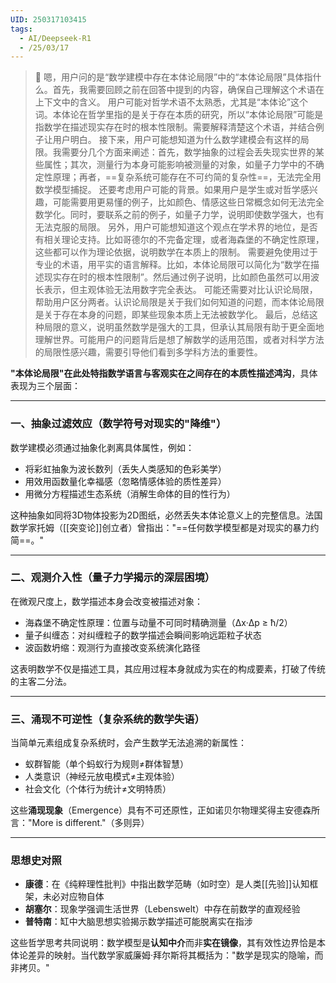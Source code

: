 ```yaml
---
UID: 250317103415
tags:
  - AI/Deepseek-R1
  - /25/03/17
---
```

> 💭 嗯，用户问的是“数学建模中存在本体论局限”中的“本体论局限”具体指什么。首先，我需要回顾之前在回答中提到的内容，确保自己理解这个术语在上下文中的含义。
> 用户可能对哲学术语不太熟悉，尤其是“本体论”这个词。本体论在哲学里指的是关于存在本质的研究，所以“本体论局限”可能是指数学在描述现实存在时的根本性限制。需要解释清楚这个术语，并结合例子让用户明白。
> 接下来，用户可能想知道为什么数学建模会有这样的局限。我需要分几个方面来阐述：首先，数学抽象的过程会丢失现实世界的某些属性；其次，测量行为本身可能影响被测量的对象，如量子力学中的不确定性原理；再者，==复杂系统可能存在不可约简的复杂性==，无法完全用数学模型捕捉。
> 还要考虑用户可能的背景。如果用户是学生或对哲学感兴趣，可能需要用更易懂的例子，比如颜色、情感这些日常概念如何无法完全数学化。同时，要联系之前的例子，如量子力学，说明即使数学强大，也有无法克服的局限。
> 另外，用户可能想知道这个观点在学术界的地位，是否有相关理论支持。比如哥德尔的不完备定理，或者海森堡的不确定性原理，这些都可以作为理论依据，说明数学在本质上的限制。
> 需要避免使用过于专业的术语，用平实的语言解释。比如，本体论局限可以简化为“数学在描述现实存在时的根本性限制”。然后通过例子说明，比如颜色虽然可以用波长表示，但主观体验无法用数字完全表达。
> 可能还需要对比认识论局限，帮助用户区分两者。认识论局限是关于我们如何知道的问题，而本体论局限是关于存在本身的问题，即某些现象本质上无法被数学化。
> 最后，总结这种局限的意义，说明虽然数学是强大的工具，但承认其局限有助于更全面地理解世界。可能用户的问题背后是想了解数学的适用范围，或者对科学方法的局限性感兴趣，需要引导他们看到多学科方法的重要性。
> 

**"本体论局限"**在此处特指数学语言与客观实在之间存在的**本质性描述鸿沟**，具体表现为三个层面：

---

### 一、**抽象过滤效应**（数学符号对现实的"降维"）
数学建模必须通过抽象化剥离具体属性，例如：
- 将彩虹抽象为波长数列（丢失人类感知的色彩美学）
- 用效用函数量化幸福感（忽略情感体验的质性差异）
- 用微分方程描述生态系统（消解生命体的目的性行为）

这种抽象如同将3D物体投影为2D图纸，必然丢失本体论意义上的完整信息。法国数学家托姆（[[突变论]]创立者）曾指出："==任何数学模型都是对现实的暴力约简==。"

---

### 二、**观测介入性**（量子力学揭示的深层困境）
在微观尺度上，数学描述本身会改变被描述对象：
- 海森堡不确定性原理：位置与动量不可同时精确测量（Δx·Δp ≥ ħ/2）
- 量子纠缠态：对纠缠粒子的数学描述会瞬间影响远距粒子状态
- 波函数坍缩：观测行为直接改变系统演化路径

这表明数学不仅是描述工具，其应用过程本身就成为实在的构成要素，打破了传统的主客二分法。

---

### 三、**涌现不可逆性**（复杂系统的数学失语）
当简单元素组成复杂系统时，会产生数学无法追溯的新属性：
- 蚁群智能（单个蚂蚁行为规则≠群体智慧）
- 人类意识（神经元放电模式≠主观体验）
- 社会文化（个体行为统计≠文明特质）

这些**涌现现象**（Emergence）具有不可还原性，正如诺贝尔物理奖得主安德森所言："More is different."（多则异）

---

### 思想史对照
- **康德**：在《纯粹理性批判》中指出数学范畴（如时空）是人类[[先验]]认知框架，未必对应物自体
- **胡塞尔**：现象学强调生活世界（Lebenswelt）中存在前数学的直观经验
- **普特南**：缸中大脑思想实验揭示数学描述可能脱离实在指涉

这些哲学思考共同说明：数学模型是**认知中介**而非**实在镜像**，其有效性边界恰是本体论差异的映射。当代数学家威廉姆·拜尔斯将其概括为："数学是现实的隐喻，而非拷贝。"